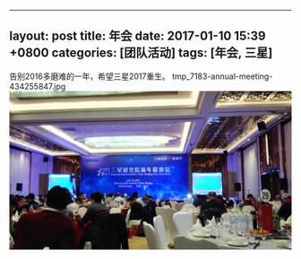 
---
layout: post
title: 年会
date: 2017-01-10 15:39 +0800
categories: [团队活动]
tags: [年会, 三星]
---

告别2016多磨难的一年，希望三星2017重生。
tmp_7183-annual-meeting-434255847.jpg
![](images/tmp_7183-annual-meeting-434255847.jpg)
